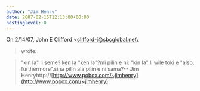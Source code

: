 ```yaml
---
author: "Jim Henry"
date: 2007-02-15T12:13:00+00:00
nestinglevel: 0
---
```

On 2/14/07, John E Clifford <[clifford-j@sbcglobal.net](mailto://clifford-j@sbcglobal.net)\
> wrote:

> "kin la" li seme? ken la "ken la"?mi pilin e ni: "kin la" li wile toki e "also, furthermore".sina pilin ala pilin e ni sama?--
Jim Henryhttp://[http://www.pobox.com/~jimhenry](http://www.pobox.com/~jimhenry)